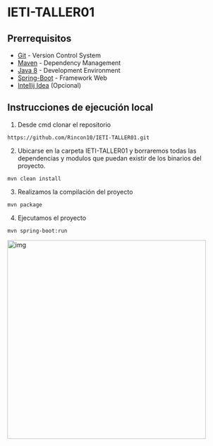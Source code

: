 # IETI-TALLER01 

## Prerrequisitos

-   [Git](https://git-scm.com/downloads) - Version Control System
-   [Maven](https://maven.apache.org/download.cgi) - Dependency Management
-   [Java 8](https://www.java.com/download/ie_manual.jsp) - Development Environment
-   [Spring-Boot](https://spring.io/projects/spring-boot) - Framework Web
-   [Intellij Idea](https://www.jetbrains.com/es-es/idea/download/) (Opcional)

## Instrucciones de ejecución local
1. Desde cmd clonar el repositorio

```git
https://github.com/Rincon10/IETI-TALLER01.git
```

2. Ubicarse en la carpeta IETI-TALLER01 y borraremos todas las dependencias y modulos que puedan existir de los binarios del proyecto.
```maven
mvn clean install
```

3. Realizamos la compilación del proyecto
```maven
mvn package
```

4. Ejecutamos el proyecto
```maven
mvn spring-boot:run
```

<img style="height: 450px" src="" alt="img">